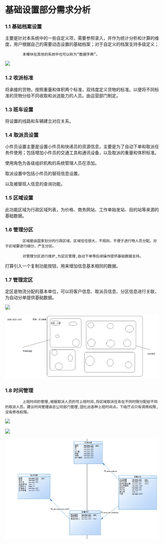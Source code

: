 # 基础设置部分需求分析

### 1.1   基础档案设置

主要是针对本系统中的一些自定义项，需要参照录入，并作为统计分析和计算的维度，用户根据自己的需要动态设置的基础档案；对于自定义的档案支持多级定义；

            本模块在其他的系统中也可以称为“数据字典”。

![](file:////Users/wupan/Library/Group%20Containers/UBF8T346G9.Office/TemporaryItems/msohtmlclip/clip_image002.jpg)

### 1.2   收派标准

将承接的货物，按照重量和体积两个标准，双纬度定义货物的标准。以便将不同标准的货物分给不同收取和派送能力的人员。由运营部门制定。

### 1.3   班车设置

将设置的线路和车辆建立对应关系。

### 1.4   取派员设置

小件员设置主要是设置小件员和快递员的资源信息，主要是为了自动下单和取派任务件使用；包括增加小件员的交通工具和通讯设备，以及取派的重量和体积标准。

使用角色为各级组织机构的系统管理人员在添加。

取派设置中包括小件员的替班信息设置。

以及被替班人信息的查询功能。

### 1.5   区域设置

此功能区域为行政区域列表，为价格、商务网站、工作单始发站、目的站等来源的基础数据。

### 1.6   管理分区

            区域是由国家划分的行政区域，区域往往很大，不规则，不便于进行物人员分配。对于区域要进行细分，产生分区。

            对管理分区进行维护,为定区管理,自动下单等后续操作提供基础数据支持。

打算引入一个复制功能按钮，用来增加信息基本相同的数据。

### 1.7   管理定区

定区是物流分配的基本单位，可以将客户信息、取派员信息、分区信息进行关联，为自动分单提供基础数据。

![](file:////Users/wupan/Library/Group%20Containers/UBF8T346G9.Office/TemporaryItems/msohtmlclip/clip_image004.jpg)

![](../../../.gitbook/assets/image%20%2816%29.png)

### 1.8   时间管理

            上班时间的管理,根据取派人员的可上班时间,将区域取派任务在不同时限分配给不同的取派人员。建议时间管理由总公司部门管理,固化出各种上班时间点。下级厅点只有调用权限,没有修改权限。

![](file:////Users/wupan/Library/Group%20Containers/UBF8T346G9.Office/TemporaryItems/msohtmlclip/clip_image006.jpg)

![](file:////Users/wupan/Library/Group%20Containers/UBF8T346G9.Office/TemporaryItems/msohtmlclip/clip_image008.jpg)

![](../../../.gitbook/assets/image%20%28125%29.png)


